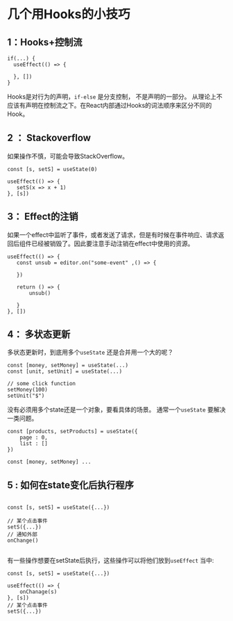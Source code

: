 # 几个用Hooks的小技巧



## 1：Hooks+控制流

```tsx
if(...) {
  useEffect(() => {

  }, [])   
}
```

Hooks是对行为的声明，`if-else` 是分支控制， 不是声明的一部分。 从理论上不应该有声明在控制流之下。在React内部通过Hooks的词法顺序来区分不同的Hook。

## 2 ： Stackoverflow



如果操作不慎，可能会导致StackOverflow。

```tsx
const [s, setS] = useState(0)

useEffect(() => {
   setS(x => x + 1)
}, [s])
```



## 3： Effect的注销



如果一个effect中监听了事件，或者发送了请求，但是有时候在事件响应、请求返回后组件已经被销毁了。因此要注意手动注销在effect中使用的资源。

```tsx
useEffect(() => {
   const unsub = editor.on("some-event" ,() => {
       
   })
   
   return () => {
       unsub()

   }
}, [])
```



## 4： 多状态更新



多状态更新时，到底用多个`useState` 还是合并用一个大的呢？



```tsx
const [money, setMoney] = useState(...)
const [unit, setUnit] = useState(...)
                                 
// some click function
setMoney(100)
setUnit("$")
```

没有必须用多个state还是一个对象，要看具体的场景。 通常一个`useState` 要解决一类问题。 

```tsx
const [products, setProducts] = useState({
    page : 0,
    list : []
})

const [money, setMoney] ...
```





## 5 : 如何在state变化后执行程序



```tsx

const [s, setS] = useState({...})
                            
// 某个点击事件
setS({...})
// 通知外部
onChange()
                  
```

有一些操作想要在setState后执行，这些操作可以将他们放到`useEffect` 当中:

```tsx
const [s, setS] = useState({...})
                            
useEffect(() => {
    onChanage(s)
}, [s])                            
// 某个点击事件
setS({...})


```

